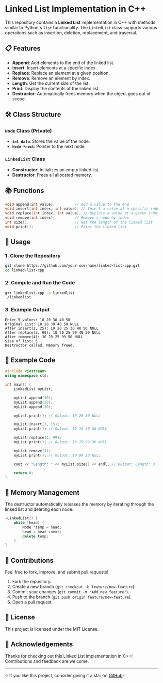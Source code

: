 # Linked List Implementation in C++

This repository contains a **Linked List** implementation in C++ with methods similar to Python's `list` functionality. The `LinkedList` class supports various operations such as insertion, deletion, replacement, and traversal.

## 📋 Features

- **Append**: Add elements to the end of the linked list.
- **Insert**: Insert elements at a specific index.
- **Replace**: Replace an element at a given position.
- **Remove**: Remove an element by index.
- **Length**: Get the current size of the list.
- **Print**: Display the contents of the linked list.
- **Destructor**: Automatically frees memory when the object goes out of scope.

## 🛠️ Class Structure

### `Node` Class (Private)

- **`int data`**: Stores the value of the node.
- **`Node *next`**: Pointer to the next node.

### `LinkedList` Class

- **Constructor**: Initializes an empty linked list.
- **Destructor**: Frees all allocated memory.

## 📚 Functions

```cpp
void append(int value);         // Add a value to the end
void insert(int index, int value); // Insert a value at a specific index
void replace(int index, int value); // Replace a value at a given index
void remove(int index);         // Remove a node by index
int size();                     // Get the length of the linked list
void print();                   // Print the linked list
```

## 🚀 Usage

### 1. Clone the Repository
```bash
git clone https://github.com/your-username/linked-list-cpp.git
cd linked-list-cpp
```

### 2. Compile and Run the Code
```bash
g++ linkedlist.cpp -o linkedlist
./linkedlist
```

### 3. Example Output
```
Enter 5 values: 10 20 30 40 50
Original List: 10 20 30 40 50 NULL
After insert(2, 25): 10 20 25 30 40 50 NULL
After replace(3, 99): 10 20 25 99 40 50 NULL
After remove(4): 10 20 25 99 50 NULL
Size of list: 5
Destructor called. Memory freed.
```

## 📄 Example Code

```cpp
#include <iostream>
using namespace std;

int main() {
    LinkedList myList;

    myList.append(10);
    myList.append(20);
    myList.append(30);

    myList.print(); // Output: 10 20 30 NULL

    myList.insert(1, 15); 
    myList.print(); // Output: 10 15 20 30 NULL

    myList.replace(2, 99);
    myList.print(); // Output: 10 15 99 30 NULL

    myList.remove(1);
    myList.print(); // Output: 10 99 30 NULL

    cout << "Length: " << myList.size() << endl; // Output: Length: 3

    return 0;
}
```

## 🧹 Memory Management

The destructor automatically releases the memory by iterating through the linked list and deleting each node:

```cpp
~LinkedList() {
    while (head) {
        Node *temp = head;
        head = head->next;
        delete temp;
    }
}
```

## 📌 Contributions

Feel free to fork, improve, and submit pull requests!

1. Fork the repository.
2. Create a new branch (`git checkout -b feature/new-feature`).
3. Commit your changes (`git commit -m 'Add new feature'`).
4. Push to the branch (`git push origin feature/new-feature`).
5. Open a pull request.

## 📜 License

This project is licensed under the MIT License.

## 🤝 Acknowledgements

Thanks for checking out this Linked List implementation in C++! Contributions and feedback are welcome.

---

⭐️ If you like this project, consider giving it a star on [GitHub]((https://github.com/NirjharDebnath/Data_structures/blob/main/Python_List_LinkedList/Python_List.cpp))!
